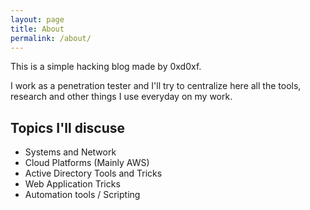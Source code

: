 ```yaml
---
layout: page
title: About
permalink: /about/
---
```


This is a simple hacking blog made by 0xd0xf.

I work as a penetration tester and I'll try to centralize here all the tools, research and other things I use everyday on my work.

## Topics I'll discuse

- Systems and Network
- Cloud Platforms (Mainly AWS)
- Active Directory Tools and Tricks
- Web Application Tricks
- Automation tools / Scripting
